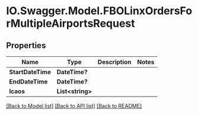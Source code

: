 # IO.Swagger.Model.FBOLinxOrdersForMultipleAirportsRequest
## Properties

Name | Type | Description | Notes
------------ | ------------- | ------------- | -------------
**StartDateTime** | **DateTime?** |  | 
**EndDateTime** | **DateTime?** |  | 
**Icaos** | **List&lt;string&gt;** |  | 

[[Back to Model list]](../README.md#documentation-for-models) [[Back to API list]](../README.md#documentation-for-api-endpoints) [[Back to README]](../README.md)

